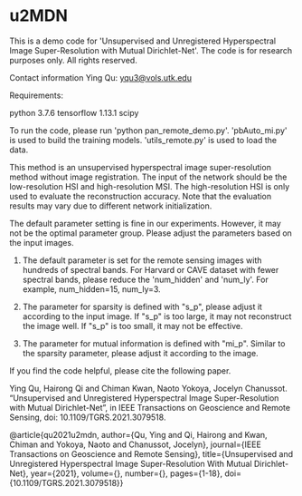 # u2MDN
This is a demo code for 'Unsupervised and Unregistered Hyperspectral Image Super-Resolution with Mutual Dirichlet-Net'. The code is for research purposes only. All rights reserved. 

Contact information 
Ying Qu: yqu3@vols.utk.edu

Requirements: 

python 3.7.6
tensorflow 1.13.1
scipy


To run the code, please run 'python pan_remote_demo.py'. 
'pbAuto_mi.py' is used to build the training models. 
'utils_remote.py' is used to load the data.

This method is an unsupervised hyperspectral image super-resolution method without image registration. The input of the network should be the low-resolution HSI and high-resolution MSI. The high-resolution HSI is only used to evaluate the reconstruction accuracy.  Note that the evaluation results may vary due to different network initialization. 


The default parameter setting is fine in our experiments. However, it may not be the optimal parameter group. Please adjust the parameters based on the input images. 

1. The default parameter is set for the remote sensing images with hundreds of spectral bands. For Harvard or CAVE dataset with fewer spectral bands, please reduce the 'num_hidden' and 'num_ly'. For example, num_hidden=15, num_ly=3. 

2. The parameter for sparsity is defined with "s_p", please adjust it according to the input image. If "s_p" is too large, it may not reconstruct the image well. If "s_p" is too small, it may not be effective. 

3. The parameter for mutual information is defined with "mi_p". Similar to the sparsity parameter, please adjust it according to the image. 


If you find the code helpful, please cite the following paper. 

Ying Qu, Hairong Qi and Chiman Kwan, Naoto Yokoya, Jocelyn Chanussot. “Unsupervised and Unregistered Hyperspectral Image Super-Resolution with Mutual Dirichlet-Net”, in IEEE Transactions on Geoscience and Remote Sensing, doi: 10.1109/TGRS.2021.3079518.


@article{qu2021u2mdn,
  author={Qu, Ying and Qi, Hairong and Kwan, Chiman and Yokoya, Naoto and Chanussot, Jocelyn},
  journal={IEEE Transactions on Geoscience and Remote Sensing}, 
  title={Unsupervised and Unregistered Hyperspectral Image Super-Resolution With Mutual Dirichlet-Net}, 
  year={2021},
  volume={},
  number={},
  pages={1-18},
  doi={10.1109/TGRS.2021.3079518}}
